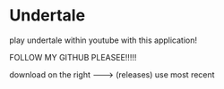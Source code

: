 # Undertale
play undertale within youtube with this application!

FOLLOW MY GITHUB PLEASEE!!!!!

download on the right ---> (releases) use most recent
